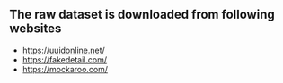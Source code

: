 ## The raw dataset is downloaded from following websites
- https://uuidonline.net/
- https://fakedetail.com/
- https://mockaroo.com/